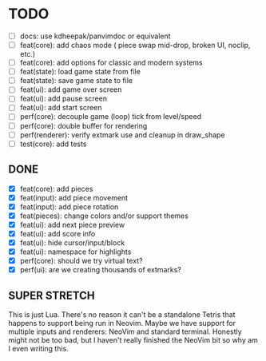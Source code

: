 # TODO

- [ ] docs: use kdheepak/panvimdoc or equivalent
- [ ] feat(core): add chaos mode ( piece swap mid-drop, broken UI, noclip, etc.)
- [ ] feat(core): add options for classic and modern systems
- [ ] feat(state): load game state from file
- [ ] feat(state): save game state to file
- [ ] feat(ui): add game over screen
- [ ] feat(ui): add pause screen
- [ ] feat(ui): add start screen
- [ ] perf(core): decouple game (loop) tick from level/speed
- [ ] perf(core): double buffer for rendering
- [ ] perf(renderer): verify extmark use and cleanup in draw_shape
- [ ] test(core): add tests

## DONE

- [x] feat(core): add pieces
- [x] feat(input): add piece movement
- [x] feat(input): add piece rotation
- [x] feat(pieces): change colors and/or support themes
- [x] feat(ui): add next piece preview
- [x] feat(ui): add score info
- [x] feat(ui): hide cursor/input/block
- [x] feat(ui): namespace for highlights
- [x] perf(core): should we try virtual text?
- [x] perf(ui): are we creating thousands of extmarks?

## SUPER STRETCH

This is just Lua. There's no reason it can't be a standalone Tetris that happens to support being run in Neovim. Maybe we have support for multiple inputs and renderers: NeoVim and standard terminal. Honestly might not be too bad, but I haven't really finished the NeoVim bit so why am I even writing this.
